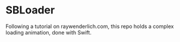 # SBLoader
Following a tutorial on raywenderlich.com, this repo holds a complex loading animation, done with Swift.
